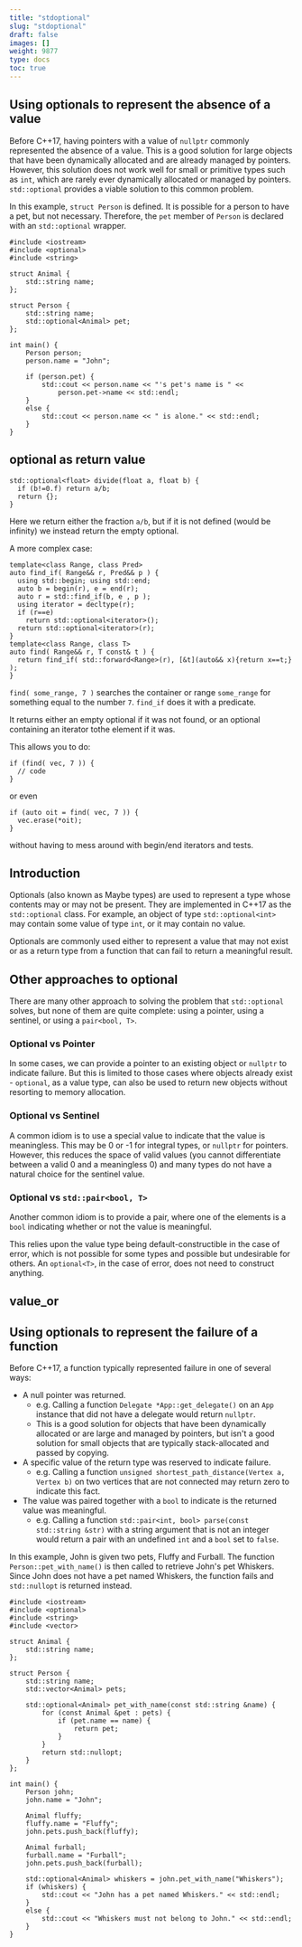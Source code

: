 ```yaml
---
title: "stdoptional"
slug: "stdoptional"
draft: false
images: []
weight: 9877
type: docs
toc: true
---
```


## Using optionals to represent the absence of a value
Before C++17, having pointers with a value of `nullptr` commonly represented the absence of a value. This is a good solution for large objects that have been dynamically allocated and are already managed by pointers. However, this solution does not work well for small or primitive types such as `int`, which are rarely ever dynamically allocated or managed by pointers. `std::optional` provides a viable solution to this common problem.

In this example, `struct Person` is defined. It is possible for a person to have a pet, but not necessary. Therefore, the `pet` member of `Person` is declared with an `std::optional` wrapper.

    #include <iostream>
    #include <optional>
    #include <string>
    
    struct Animal {
        std::string name;
    };
    
    struct Person {
        std::string name;
        std::optional<Animal> pet;
    };
    
    int main() {
        Person person;
        person.name = "John";
    
        if (person.pet) {
            std::cout << person.name << "'s pet's name is " <<
                person.pet->name << std::endl;
        }
        else {
            std::cout << person.name << " is alone." << std::endl;
        }
    }


## optional as return value
    std::optional<float> divide(float a, float b) {
      if (b!=0.f) return a/b;
      return {};
    }
Here we return either the fraction `a/b`, but if it is not defined (would be infinity) we instead return the empty optional.

A more complex case:

    template<class Range, class Pred>
    auto find_if( Range&& r, Pred&& p ) {
      using std::begin; using std::end;
      auto b = begin(r), e = end(r);
      auto r = std::find_if(b, e , p );
      using iterator = decltype(r);
      if (r==e)
        return std::optional<iterator>();
      return std::optional<iterator>(r);
    }
    template<class Range, class T>
    auto find( Range&& r, T const& t ) {
      return find_if( std::forward<Range>(r), [&t](auto&& x){return x==t;} );
    }
`find( some_range, 7 )` searches the container or range `some_range` for something equal to the number `7`.  `find_if` does it with a predicate.

It returns either an empty optional if it was not found, or an optional containing an iterator tothe element if it was.

This allows you to do:

    if (find( vec, 7 )) {
      // code
    }
or even

    if (auto oit = find( vec, 7 )) {
      vec.erase(*oit);
    }
without having to mess around with begin/end iterators and tests.


## Introduction
Optionals (also known as Maybe types) are used to represent a type whose contents may or may not be present. They are implemented in C++17 as the `std::optional` class. For example, an object of type `std::optional<int>` may contain some value of type `int`, or it may contain no value.

Optionals are commonly used either to represent a value that may not exist or as a return type from a function that can fail to return a meaningful result. 

## Other approaches to optional

There are many other approach to solving the problem that `std::optional` solves, but none of them are quite complete: using a pointer, using a sentinel, or using a `pair<bool, T>`. 

### Optional vs Pointer

In some cases, we can provide a pointer to an existing object or `nullptr` to indicate failure. But this is limited to those cases where objects already exist - `optional`, as a value type, can also be used to return new objects without resorting to memory allocation.

### Optional vs Sentinel

A common idiom is to use a special value to indicate that the value is meaningless. This may be 0 or -1 for integral types, or `nullptr` for pointers. However, this reduces the space of valid values (you cannot differentiate between a valid 0 and a meaningless 0) and many types do not have a natural choice for the sentinel value.

### Optional vs `std::pair<bool, T>`

Another common idiom is to provide a pair, where one of the elements is a `bool` indicating whether or not the value is meaningful.

This relies upon the value type being default-constructible in the case of error, which is not possible for some types and possible but undesirable for others. An `optional<T>`, in the case of error, does not need to construct anything.

## value_or


## Using optionals to represent the failure of a function
Before C++17, a function typically represented failure in one of several ways:

* A null pointer was returned.
    * e.g. Calling a function `Delegate *App::get_delegate()` on an `App` instance that did not have a delegate would return `nullptr`.
    * This is a good solution for objects that have been dynamically allocated or are large and managed by pointers, but isn't a good solution for small objects that are typically stack-allocated and passed by copying.
* A specific value of the return type was reserved to indicate failure.
    * e.g. Calling a function `unsigned shortest_path_distance(Vertex a, Vertex b)` on two vertices that are not connected may return zero to indicate this fact.
* The value was paired together with a `bool` to indicate is the returned value was meaningful.
    * e.g. Calling a function `std::pair<int, bool> parse(const std::string &str)` with a string argument that is not an integer would return a pair with an undefined `int` and a `bool` set to `false`.

In this example, John is given two pets, Fluffy and Furball. The function `Person::pet_with_name()` is then called to retrieve John's pet Whiskers. Since John does not have a pet named Whiskers, the function fails and `std::nullopt` is returned instead.

    #include <iostream>
    #include <optional>
    #include <string>
    #include <vector>
    
    struct Animal {
        std::string name;
    };
    
    struct Person {
        std::string name;
        std::vector<Animal> pets;
        
        std::optional<Animal> pet_with_name(const std::string &name) {
            for (const Animal &pet : pets) {
                if (pet.name == name) {
                    return pet;
                }
            }
            return std::nullopt;
        }
    };
    
    int main() {
        Person john;
        john.name = "John";
        
        Animal fluffy;
        fluffy.name = "Fluffy";
        john.pets.push_back(fluffy);
        
        Animal furball;
        furball.name = "Furball";
        john.pets.push_back(furball);
        
        std::optional<Animal> whiskers = john.pet_with_name("Whiskers");
        if (whiskers) {
            std::cout << "John has a pet named Whiskers." << std::endl;
        }
        else {
            std::cout << "Whiskers must not belong to John." << std::endl;
        }
    }

